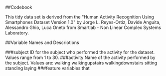 ##Codebook

This tidy data set is derived from the "Human Activity Recognition Using Smartphones Dataset Version 1.0" by Jorge L. Reyes-Ortiz, Davide Anguita, Alessandro Ghio, Luca Oneto from Smartlab - Non Linear Complex Systems Laboratory.

##Variable Names and Descriotions

###subject  ID for the subject who performed the activity for the dataset.  Values range from 1 to 30.
###activity Name of the activity performed by the subject.  Values are:
    walking
    walkingupstairs
    walkingdownstairs
    sitting
    standing
    laying
###feature variables that 
